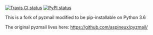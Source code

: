 [![Travis CI status](https://api.travis-ci.org/ascoderu/pyzmail.svg?branch=master)](https://travis-ci.org/ascoderu/pyzmail)
[![PyPI status](https://img.shields.io/pypi/v/pyzmail36.svg)](https://pypi.org/project/pyzmail36/)

This is a fork of pyzmail modified to be pip-installable on Python 3.6

The original pyzmail lives here: https://github.com/aspineux/pyzmail/
